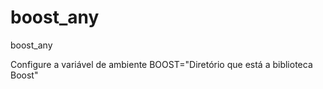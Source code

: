 # boost_any
boost_any 

Configure a variável de ambiente BOOST="Diretório que está a biblioteca Boost"
